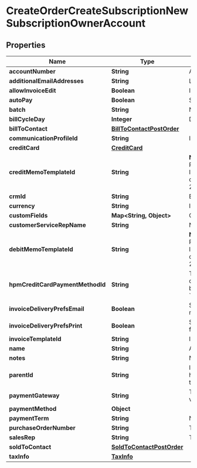 

# CreateOrderCreateSubscriptionNewSubscriptionOwnerAccount


## Properties

| Name | Type | Description | Notes |
|------------ | ------------- | ------------- | -------------|
|**accountNumber** | **String** | Account number. For example, A00000001.  |  [optional] |
|**additionalEmailAddresses** | **String** | List of additional email addresses to receive emailed invoices. Values should be a comma-separated list of email addresses.  |  [optional] |
|**allowInvoiceEdit** | **Boolean** | Indicates if associated invoices can be edited. Values are:   * &#x60;true&#x60; * &#x60;false&#x60; (default)  |  [optional] |
|**autoPay** | **Boolean** | Specifies whether future payments are automatically billed when they are due.  |  [optional] |
|**batch** | **String** | Name of the billing batch that the account belongs to. For example, Batch1.  |  [optional] |
|**billCycleDay** | **Integer** | Day of the month that the account prefers billing periods to begin on. If set to 0, the bill cycle day will be set as \&quot;AutoSet\&quot;.  |  |
|**billToContact** | [**BillToContactPostOrder**](BillToContactPostOrder.md) |  |  |
|**communicationProfileId** | **String** | Internal identifier of the communication profile that Zuora uses when sending notifications to the account&#39;s contacts.  |  [optional] |
|**creditCard** | [**CreditCard**](CreditCard.md) |  |  [optional] |
|**creditMemoTemplateId** | **String** | **Note:** This field is only available if you have [Invoice Settlement](https://knowledgecenter.zuora.com/Billing/Billing_and_Payments/Invoice_Settlement) enabled. The Invoice Settlement feature is generally available as of Zuora Billing Release 296 (March 2021). This feature includes Unapplied Payments, Credit and Debit Memo, and Invoice Item Settlement. If you want to enable Invoice Settlement, see [Invoice Settlement Enablement and Checklist Guide](https://knowledgecenter.zuora.com/Billing/Billing_and_Payments/Invoice_Settlement/Invoice_Settlement_Migration_Checklist_and_Guide) for more information.  The unique ID of the credit memo template, configured in **Billing Settings** &gt; **Manage Billing Document Configuration** through the Zuora UI. For example, 2c92c08a6246fdf101626b1b3fe0144b.  |  [optional] |
|**crmId** | **String** | External identifier of the account in a CRM system.  |  [optional] |
|**currency** | **String** | ISO 3-letter currency code (uppercase). For example, USD.  |  |
|**customFields** | **Map&lt;String, Object&gt;** | Container for custom fields of an Account object.  |  [optional] |
|**customerServiceRepName** | **String** | Name of the account&#39;s customer service representative, if applicable.  |  [optional] |
|**debitMemoTemplateId** | **String** | **Note:** This field is only available if you have [Invoice Settlement](https://knowledgecenter.zuora.com/Billing/Billing_and_Payments/Invoice_Settlement) enabled. The Invoice Settlement feature is generally available as of Zuora Billing Release 296 (March 2021). This feature includes Unapplied Payments, Credit and Debit Memo, and Invoice Item Settlement. If you want to enable Invoice Settlement, see [Invoice Settlement Enablement and Checklist Guide](https://knowledgecenter.zuora.com/Billing/Billing_and_Payments/Invoice_Settlement/Invoice_Settlement_Migration_Checklist_and_Guide) for more information.  The unique ID of the debit memo template, configured in **Billing Settings** &gt; **Manage Billing Document Configuration** through the Zuora UI. For example, 2c92c08d62470a8501626b19d24f19e2.  |  [optional] |
|**hpmCreditCardPaymentMethodId** | **String** | The ID of the payment method associated with this account. The payment method specified for this field will be set as the default payment method of the account.  If the &#x60;autoPay&#x60; field is set to &#x60;true&#x60;, you must provide the credit card payment method ID for either this field or the &#x60;creditCard&#x60; field, but not both.  For the Credit Card Reference Transaction payment method, you can specify the payment method ID in this field or use the &#x60;paymentMethod&#x60; field to create a CC Reference Transaction payment method for an account.  |  [optional] |
|**invoiceDeliveryPrefsEmail** | **Boolean** | Specifies whether to turn on the invoice delivery method &#39;Email&#39; for the new account.  Values are:   * &#x60;true&#x60; (default). Turn on the invoice delivery method &#39;Email&#39; for the new account. * &#x60;false&#x60;. Turn off the invoice delivery method &#39;Email&#39; for the new account.           |  [optional] |
|**invoiceDeliveryPrefsPrint** | **Boolean** | Specifies whether to turn on the invoice delivery method &#39;Print&#39; for the new account. Values are:   * &#x60;true&#x60;. Turn on the invoice delivery method &#39;Print&#39; for the new account. * &#x60;false&#x60; (default). Turn off the invoice delivery method &#39;Print&#39; for the new account.  |  [optional] |
|**invoiceTemplateId** | **String** | Internal identifier of the invoice template that Zuora uses when generating invoices for the account.  |  [optional] |
|**name** | **String** | Account name.  |  |
|**notes** | **String** | Notes about the account. These notes are only visible to Zuora users.  |  [optional] |
|**parentId** | **String** | Identifier of the parent customer account for this Account object. Use this field if you have &lt;a href&#x3D;\&quot;https://knowledgecenter.zuora.com/Billing/Subscriptions/Customer_Accounts/A_Customer_Account_Introduction#Customer_Hierarchy\&quot; target&#x3D;\&quot;_blank\&quot;&gt;Customer Hierarchy&lt;/a&gt; enabled. |  [optional] |
|**paymentGateway** | **String** | The payment gateway that Zuora uses when processing electronic payments and refunds for the account. If you do not specify this field or if the value of this field is null, Zuora uses your default payment gateway.  |  [optional] |
|**paymentMethod** | **Object** |  |  [optional] |
|**paymentTerm** | **String** | Name of the payment term associated with the account. For example, \&quot;Net 30\&quot;. The payment term determines the due dates of invoices.  |  [optional] |
|**purchaseOrderNumber** | **String** | The number of the purchase order associated with this account. Purchase order information generally comes from customers.  |  [optional] |
|**salesRep** | **String** | The name of the sales representative associated with this account, if applicable.  |  [optional] |
|**soldToContact** | [**SoldToContactPostOrder**](SoldToContactPostOrder.md) |  |  [optional] |
|**taxInfo** | [**TaxInfo**](TaxInfo.md) |  |  [optional] |



